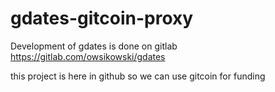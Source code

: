 # gdates-gitcoin-proxy
Development of gdates is done on gitlab
https://gitlab.com/owsikowski/gdates

this project is here in github so we can use gitcoin for funding
